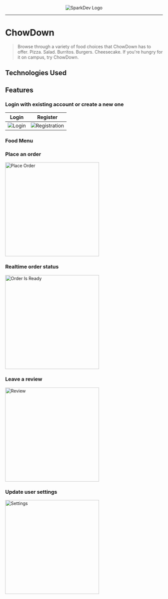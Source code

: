 <p align="center">
  <img alt="SparkDev Logo" src="https://user-images.githubusercontent.com/36312970/55498513-ce794e80-5611-11e9-8e01-f49514948c00.png">
 </p>
 
 ---
 
# ChowDown
> Browse through a variety of food choices that ChowDown has to offer. Pizza. Salad. Burritos. Burgers. Cheesecake. If you're hungry for it on campus, try ChowDown.

## Technologies Used


## Features

### Login with existing account or create a new one
 
 Login            |  Register
:-------------------------:|:-------------------------:
![Login](https://user-images.githubusercontent.com/36312970/55499711-ab03d300-5614-11e9-8b35-923759f3061c.gif)  |  ![Registration](https://user-images.githubusercontent.com/36312970/55499464-14cfad00-5614-11e9-9b1c-dc3926fde3c5.gif)

### Food Menu


### Place an order
<p align="left">
  <img alt="Place Order" width="300" src="https://user-images.githubusercontent.com/36312970/55499901-1352b480-5615-11e9-8df5-6562a2f91708.gif">
 </p>

### Realtime order status
<p align="left">
  <img alt="Order Is Ready" width="300" src="https://user-images.githubusercontent.com/36312970/55500004-5a40aa00-5615-11e9-8aa9-6ab9d32426d4.gif">
 </p>

### Leave a review
<p align="left">
  <img alt="Review" width="300" src="https://user-images.githubusercontent.com/36312970/55499950-31b8b000-5615-11e9-95d1-becd9c2b52ac.gif">
 </p>

### Update user settings
<p align="left">
  <img alt="Settings" width="300" src="https://user-images.githubusercontent.com/36312970/55499979-439a5300-5615-11e9-87c8-3a29e1a2ba3b.gif">
 </p>

